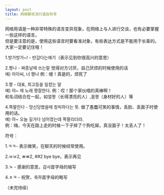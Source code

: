 ```yaml
---
layout: post
title: 网络聊天流行语及符号
---
```


<p>网络用语是一种非常特殊的语言变异现象，在网络上与人进行交谈，也有必要掌握一些这样的语言。<br />但是要注意的是，使用这些语言时要看准对象，有些表达方式是不能用于长辈的。大家一定要记住哦！</p>



<p>1.방가방가~! - 반갑다는얘기（表示见到你很高兴的意思）</p>



<p>2.짱나 - 짜증날때 쓰는말 觉得对方讨厌，自己厌烦的时候使用的话<br />   예) 아이씨, 너 짱나  例：嗳！真是的，烦死了</p>



<p>3.짱 - 대표, 최고등을 일컫는 말<br />  예) 야~ 재 노래 짱잘한다. 例：哎！那个家伙唱的真棒啊！<br />  和名词结合在一起，如얼짱（长得漂亮的人）,몸짱（身材好的人）等</p>



<p>4.쪽팔린다 - 망신당했을때 창피하다는 뜻. 做了愚蠢可笑的事情，丢脸、丢面子时使用的话。<br />  예) 아~ 오늘 길가다 넘어졌는데 쪽팔리더라.<br />  例：嗨，今天在路上走的时候一下子摔了个狗吃屎，真没面子！太丢人了！</p>



<p>符号：</p>



<p>1.ㅋㅋ- 表示微笑，在聊天的时候经常使用。</p>



<p>2.ㅂㅂ2, ㅃㅃ2, ##2  bye bye，表示再见</p>



<p>3.ㄳ - 感谢的意思，감사首字母的缩写</p>



<p>4.ㅊㅋ - 祝贺，축하首字母的略写</p>



<p>（未完待续）</p>

